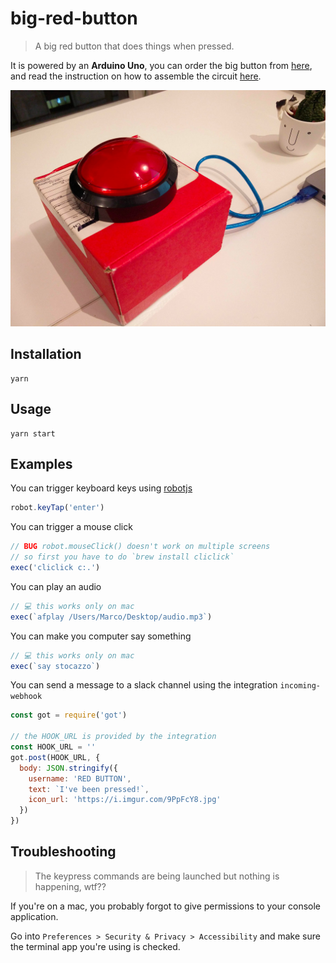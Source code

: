 # big-red-button

> A big red button that does things when pressed.

It is powered by an **Arduino Uno**, you can order the big button from [here](https://www.sparkfun.com/products/9181), and read the instruction on how to assemble the circuit [here](https://www.instructables.com/id/5-Simple-Button-and-Led-Projects-with-Arduino/).

![](button.jpg)

## Installation
```
yarn
```

## Usage
```
yarn start
```

## Examples
You can trigger keyboard keys using [robotjs](https://github.com/octalmage/robotjs)
```js
robot.keyTap('enter')
```

You can trigger a mouse click
```js
// BUG robot.mouseClick() doesn't work on multiple screens
// so first you have to do `brew install cliclick`
exec('cliclick c:.')
```

You can play an audio
```js
// 💻 this works only on mac
exec(`afplay /Users/Marco/Desktop/audio.mp3`)
```

You can make you computer say something
```js
// 💻 this works only on mac
exec(`say stocazzo`)
```

You can send a message to a slack channel using the integration `incoming-webhook`
```js
const got = require('got')

// the HOOK_URL is provided by the integration
const HOOK_URL = ''
got.post(HOOK_URL, {
  body: JSON.stringify({
    username: 'RED BUTTON',
    text: `I've been pressed!`,
    icon_url: 'https://i.imgur.com/9PpFcY8.jpg'
  })
})
```

## Troubleshooting

> The keypress commands are being launched but nothing is happening, wtf??

If you're on a mac, you probably forgot to give permissions to your console application.

Go into `Preferences > Security & Privacy > Accessibility` and make sure the terminal app you're using is checked.